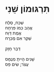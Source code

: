 # תִּרְגּוּמוֹן שֵׁנִי

שְׁכַח, סְלַח\
אֱהַב כְּמוֹ פִּרְחָח\
אֱמֶת דַּוַּח\
שַׁקֵּר אִם מֻכְרָח\
\
דַּבֵּר חָזָק\
\
שָׁנִים הָיִיתָ מְנֻמָּס\
עֲצֹר; שִׂים פַּס
